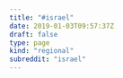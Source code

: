 ```yaml
---
title: "#israel"
date: 2019-01-03T09:57:37Z
draft: false
type: page
kind: "regional"
subreddit: "israel"
---
```

